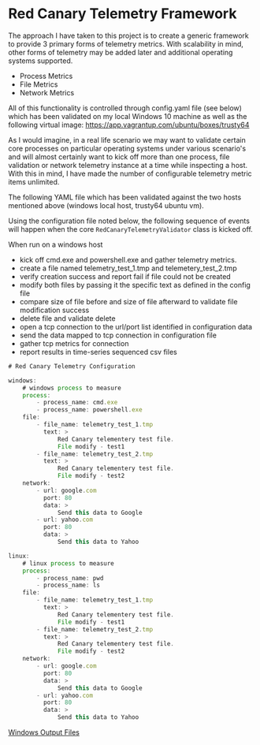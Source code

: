 # Red Canary Telemetry Framework

The approach I have taken to this project is to create a generic framework to provide 3 primary forms of telemetry metrics.  With scalability in mind, other forms of telemetry may be added later and additional operating systems supported.

* Process Metrics
* File Metrics
* Network Metrics

All of this functionality is controlled through config.yaml file (see below) which has been validated on my local Windows 10 machine as well as the following virtual image: https://app.vagrantup.com/ubuntu/boxes/trusty64

As I would imagine, in a real life scenario we may want to validate certain core processes on particular operating systems under various scenario's and will almost certainly want to kick off more than one process, file validation or network telemetry instance at a time while inspecting a host.  With this in mind, I have made the number of configurable telemetry metric items unlimited. 

The following YAML file which has been validated against the two hosts mentioned above (windows local host, trusty64 ubuntu vm).

Using the configuration file noted below, the following sequence of events will happen when the core ```RedCanaryTelemetryValidator``` class is kicked off.

When run on a windows host

* kick off cmd.exe and powershell.exe and gather telemetry metrics.
* create a file named telemetry_test_1.tmp and telemetery_test_2.tmp
* verify creation success and report fail if file could not be created
* modify both files by passing it the specific text as defined in the config file
* compare size of file before and size of file afterward to validate file modification success
* delete file and validate delete
* open a tcp connection to the url/port list identified in configuration data
* send the data mapped to tcp connection in configuration file
* gather tcp metrics for connection
* report results in time-series sequenced csv files

```javascript
# Red Canary Telemetry Configuration

windows:
    # windows process to measure
    process:        
        - process_name: cmd.exe 
        - process_name: powershell.exe
    file: 
        - file_name: telemetry_test_1.tmp
          text: >
              Red Canary telementery test file.
              File modify - test1
        - file_name: telemetry_test_2.tmp
          text: >
              Red Canary telementery test file.
              File modify - test2
    network:
        - url: google.com
          port: 80
          data: >
              Send this data to Google
        - url: yahoo.com
          port: 80
          data: >
              Send this data to Yahoo

linux:
    # linux process to measure
    process:        
        - process_name: pwd
        - process_name: ls
    file: 
        - file_name: telemetry_test_1.tmp
          text: >
              Red Canary telementery test file.
              File modify - test1
        - file_name: telemetry_test_2.tmp
          text: >
              Red Canary telementery test file.
              File modify - test2
    network:
        - url: google.com
          port: 80
          data: >
              Send this data to Google
        - url: yahoo.com
          port: 80
          data: >
              Send this data to Yahoo
```

[Windows Output Files](./output_files/windows)

